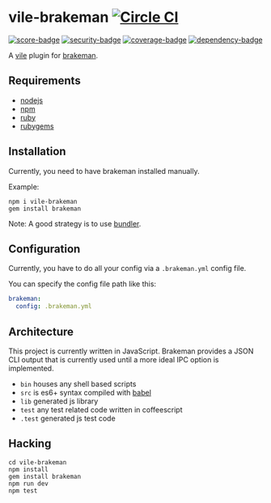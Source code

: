 # vile-brakeman [![Circle CI](https://circleci.com/gh/brentlintner/vile-brakeman.svg?style=svg&circle-token=5680dde9902c1f68684173ee1e9ead2fd4b43df2)](https://circleci.com/gh/brentlintner/vile-brakeman)

[![score-badge](http://vile.io/brentlintner/vile-brakeman/badges/score?token=_RTzjhVJf4M2y1JNxgu-)](http://vile.io/brentlintner/vile-brakeman) [![security-badge](http://vile.io/brentlintner/vile-brakeman/badges/security?token=_RTzjhVJf4M2y1JNxgu-)](http://vile.io/brentlintner/vile-brakeman) [![coverage-badge](http://vile.io/brentlintner/vile-brakeman/badges/coverage?token=_RTzjhVJf4M2y1JNxgu-)](http://vile.io/brentlintner/vile-brakeman) [![dependency-badge](http://vile.io/brentlintner/vile-brakeman/badges/dependency?token=_RTzjhVJf4M2y1JNxgu-)](http://vile.io/brentlintner/vile-brakeman)

A [vile](http://vile.io) plugin for [brakeman](http://github.com/presidentbeef/brakeman).

## Requirements

- [nodejs](http://nodejs.org)
- [npm](http://npmjs.org)
- [ruby](http://nodejs.org)
- [rubygems](http://rubygems.org)

## Installation

Currently, you need to have brakeman installed manually.

Example:

    npm i vile-brakeman
    gem install brakeman

Note: A good strategy is to use [bundler](http://bundler.io).

## Configuration

Currently, you have to do all your config via a `.brakeman.yml` config file.

You can specify the config file path like this:

```yml
brakeman:
  config: .brakeman.yml
```

## Architecture

This project is currently written in JavaScript. Brakeman provides
a JSON CLI output that is currently used until a more ideal
IPC option is implemented.

- `bin` houses any shell based scripts
- `src` is es6+ syntax compiled with [babel](https://babeljs.io)
- `lib` generated js library
- `test` any test related code written in coffeescript
- `.test` generated js test code

## Hacking

    cd vile-brakeman
    npm install
    gem install brakeman
    npm run dev
    npm test
